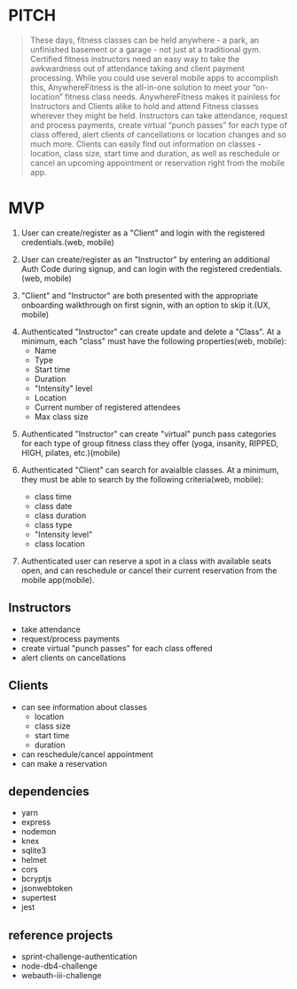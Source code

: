 # PITCH

> These days, fitness classes can be held anywhere - a park, an unfinished basement or a garage - not just at a traditional gym. Certified fitness instructors need an easy way to take the awkwardness out of attendance taking and client payment processing. While you could use several mobile apps to accomplish this, AnywhereFitness is the all-in-one solution to meet your “on-location” fitness class needs. AnywhereFitness makes it painless for Instructors and Clients alike to hold and attend Fitness classes wherever they might be held. Instructors can take attendance, request and process payments, create virtual “punch passes” for each type of class offered, alert clients of cancellations or location changes and so much more. Clients can easily find out information on classes - location, class size, start time and duration, as well as reschedule or cancel an upcoming appointment or reservation right from the mobile app.


<!-- Should I change roles table to hold the roles as booleans? -->
<!-- deploy -->
<!-- Need to add testing -->

# MVP
<!-- ✔ -->
1. User can create/register as a "Client" and login with the registered credentials.(web, mobile)
<!-- ✔ -->
2. User can create/register as an "Instructor" by entering an additional Auth Code during signup, and can login with the registered credentials.(web, mobile)
<!-- ✔ -->
3. "Client" and "Instructor" are both presented with the appropriate onboarding walkthrough on first signin, with an option to skip it.(UX, mobile)
<!-- ✔ BUT minor issues with post message and edit not working -->
4. Authenticated "Instructor" can create update and delete a "Class". At a minimum, each "class" must have the following properties(web, mobile):
	* Name
	* Type
	* Start time
	* Duration
	* "Intensity" level
	* Location
	* Current number of registered attendees
	* Max class size
<!-- ✔ (Done by FE?) -->
5. Authenticated "Instructor" can create "virtual" punch pass categories for each type of group fitness class they offer (yoga, insanity, RIPPED, HIGH, pilates, etc.)(mobile)
<!-- ✔ (This is mostly FE work but make sure getBy is working) -->
6. Authenticated "Client" can search for avaialble classes. At a minimum, they must be able to search by the following criteria(web, mobile):
	* class time
	* class date
	* class duration
	* class type
	* "Intensity level"
	* class location

7. Authenticated user can reserve a spot in a class with available seats open, and can reschedule or cancel their current reservation from the mobile app(mobile).




## Instructors
- take attendance
- request/process payments
- create virtual "punch passes" for each class offered
- alert clients on cancellations

## Clients
- can see information about classes
    - location
    - class size
    - start time
    - duration
- can reschedule/cancel appointment
- can make a reservation




## dependencies
- yarn
- express
- nodemon
- knex
- sqlite3
- helmet
- cors
- bcryptjs
- jsonwebtoken
- supertest
- jest


## reference projects
- sprint-challenge-authentication
- node-db4-challenge
- webauth-iii-challenge